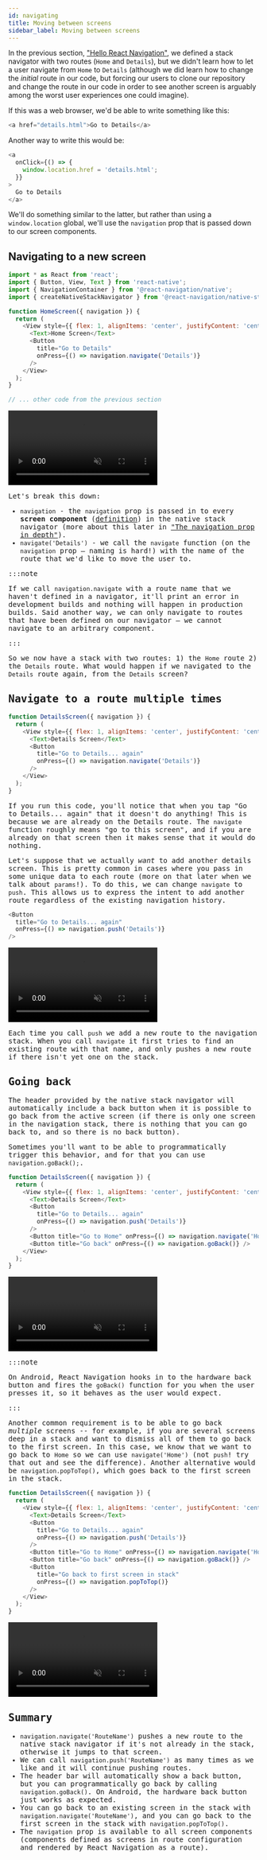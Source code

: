 ```yaml
---
id: navigating
title: Moving between screens
sidebar_label: Moving between screens
---
```


In the previous section, ["Hello React Navigation"](hello-react-navigation.md), we defined a stack navigator with two routes (`Home` and `Details`), but we didn't learn how to let a user navigate from `Home` to `Details` (although we did learn how to change the _initial_ route in our code, but forcing our users to clone our repository and change the route in our code in order to see another screen is arguably among the worst user experiences one could imagine).

If this was a web browser, we'd be able to write something like this:

```js
<a href="details.html">Go to Details</a>
```

Another way to write this would be:

```js
<a
  onClick={() => {
    window.location.href = 'details.html';
  }}
>
  Go to Details
</a>
```

We'll do something similar to the latter, but rather than using a `window.location` global, we'll use the `navigation` prop that is passed down to our screen components.

## Navigating to a new screen

<samp id="new-screen" />

```js
import * as React from 'react';
import { Button, View, Text } from 'react-native';
import { NavigationContainer } from '@react-navigation/native';
import { createNativeStackNavigator } from '@react-navigation/native-stack';

function HomeScreen({ navigation }) {
  return (
    <View style={{ flex: 1, alignItems: 'center', justifyContent: 'center' }}>
      <Text>Home Screen</Text>
      <Button
        title="Go to Details"
        onPress={() => navigation.navigate('Details')}
      />
    </View>
  );
}

// ... other code from the previous section
```

<div style={{ display: 'flex', margin: '16px 0' }}>
  <video playsInline autoPlay muted loop style={{ maxWidth: '280px' }}>
    <source src="/assets/navigators/stack/simple-details.mov" />
  </video>
</div>

Let's break this down:

- `navigation` - the `navigation` prop is passed in to every **screen component** ([definition](glossary-of-terms.md#screen-component)) in the native stack navigator (more about this later in ["The navigation prop in depth"](navigation-prop.md)).
- `navigate('Details')` - we call the `navigate` function (on the `navigation` prop &mdash; naming is hard!) with the name of the route that we'd like to move the user to.

:::note

If we call `navigation.navigate` with a route name that we haven't defined in a navigator, it'll print an error in development builds and nothing will happen in production builds. Said another way, we can only navigate to routes that have been defined on our navigator &mdash; we cannot navigate to an arbitrary component.

:::

So we now have a stack with two routes: 1) the `Home` route 2) the `Details` route. What would happen if we navigated to the `Details` route again, from the `Details` screen?

## Navigate to a route multiple times

<samp id="multiple-navigate" />

```js
function DetailsScreen({ navigation }) {
  return (
    <View style={{ flex: 1, alignItems: 'center', justifyContent: 'center' }}>
      <Text>Details Screen</Text>
      <Button
        title="Go to Details... again"
        onPress={() => navigation.navigate('Details')}
      />
    </View>
  );
}
```

If you run this code, you'll notice that when you tap "Go to Details... again" that it doesn't do anything! This is because we are already on the Details route. The `navigate` function roughly means "go to this screen", and if you are already on that screen then it makes sense that it would do nothing.

Let's suppose that we actually _want_ to add another details screen. This is pretty common in cases where you pass in some unique data to each route (more on that later when we talk about `params`!). To do this, we can change `navigate` to `push`. This allows us to express the intent to add another route regardless of the existing navigation history.

<samp id="multiple-push" />

```js
<Button
  title="Go to Details... again"
  onPress={() => navigation.push('Details')}
/>
```

<div style={{ display: 'flex', margin: '16px 0' }}>
  <video playsInline autoPlay muted loop style={{ maxWidth: '280px' }}>
    <source src="/assets/navigators/stack/stack-push.mov" />
  </video>
</div>

Each time you call `push` we add a new route to the navigation stack. When you call `navigate` it first tries to find an existing route with that name, and only pushes a new route if there isn't yet one on the stack.

## Going back

The header provided by the native stack navigator will automatically include a back button when it is possible to go back from the active screen (if there is only one screen in the navigation stack, there is nothing that you can go back to, and so there is no back button).

Sometimes you'll want to be able to programmatically trigger this behavior, and for that you can use `navigation.goBack();`.

<samp id="go-back" />

```js
function DetailsScreen({ navigation }) {
  return (
    <View style={{ flex: 1, alignItems: 'center', justifyContent: 'center' }}>
      <Text>Details Screen</Text>
      <Button
        title="Go to Details... again"
        onPress={() => navigation.push('Details')}
      />
      <Button title="Go to Home" onPress={() => navigation.navigate('Home')} />
      <Button title="Go back" onPress={() => navigation.goBack()} />
    </View>
  );
}
```

<div style={{ display: 'flex', margin: '16px 0' }}>
  <video playsInline autoPlay muted loop style={{ maxWidth: '280px' }}>
    <source src="/assets/navigators/stack/back-home.mov" />
  </video>
</div>

:::note

On Android, React Navigation hooks in to the hardware back button and fires the `goBack()` function for you when the user presses it, so it behaves as the user would expect.

:::

Another common requirement is to be able to go back _multiple_ screens -- for example, if you are several screens deep in a stack and want to dismiss all of them to go back to the first screen. In this case, we know that we want to go back to `Home` so we can use `navigate('Home')` (not `push`! try that out and see the difference). Another alternative would be `navigation.popToTop()`, which goes back to the first screen in the stack.

<samp id="pop-to-top" />

```js
function DetailsScreen({ navigation }) {
  return (
    <View style={{ flex: 1, alignItems: 'center', justifyContent: 'center' }}>
      <Text>Details Screen</Text>
      <Button
        title="Go to Details... again"
        onPress={() => navigation.push('Details')}
      />
      <Button title="Go to Home" onPress={() => navigation.navigate('Home')} />
      <Button title="Go back" onPress={() => navigation.goBack()} />
      <Button
        title="Go back to first screen in stack"
        onPress={() => navigation.popToTop()}
      />
    </View>
  );
}
```

<div style={{ display: 'flex', margin: '16px 0' }}>
  <video playsInline autoPlay muted loop style={{ maxWidth: '280px' }}>
    <source src="/assets/navigators/stack/pop-to-top.mov" />
  </video>
</div>

## Summary

- `navigation.navigate('RouteName')` pushes a new route to the native stack navigator if it's not already in the stack, otherwise it jumps to that screen.
- We can call `navigation.push('RouteName')` as many times as we like and it will continue pushing routes.
- The header bar will automatically show a back button, but you can programmatically go back by calling `navigation.goBack()`. On Android, the hardware back button just works as expected.
- You can go back to an existing screen in the stack with `navigation.navigate('RouteName')`, and you can go back to the first screen in the stack with `navigation.popToTop()`.
- The `navigation` prop is available to all screen components (components defined as screens in route configuration and rendered by React Navigation as a route).
